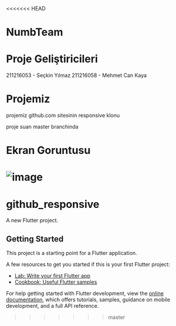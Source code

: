 <<<<<<< HEAD
# NumbTeam

# Proje Geliştiricileri 
211216053 - Seçkin Yılmaz
211216058 - Mehmet Can Kaya

# Projemiz
projemiz github.com sitesinin responsive klonu

proje suan master branchinda

# Ekran Goruntusu
![image](https://user-images.githubusercontent.com/92443831/208156000-0bc72915-cd33-4f1e-b61f-7e2f5686fc01.png)
=======
# github_responsive

A new Flutter project.

## Getting Started

This project is a starting point for a Flutter application.

A few resources to get you started if this is your first Flutter project:

- [Lab: Write your first Flutter app](https://docs.flutter.dev/get-started/codelab)
- [Cookbook: Useful Flutter samples](https://docs.flutter.dev/cookbook)

For help getting started with Flutter development, view the
[online documentation](https://docs.flutter.dev/), which offers tutorials,
samples, guidance on mobile development, and a full API reference.
>>>>>>> master
